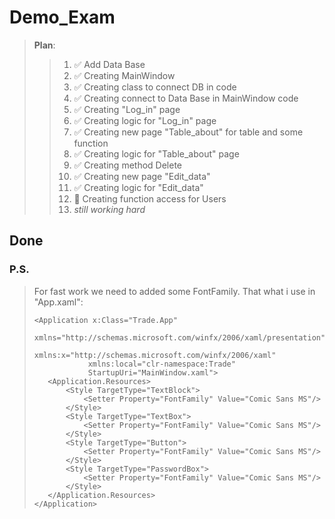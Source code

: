 # Demo_Exam

> **Plan**:
>> 1. :white_check_mark: Add Data Base
>> 2. :white_check_mark: Creating MainWindow
>> 3. :white_check_mark: Creating class to connect DB in code
>> 3. :white_check_mark: Creating connect to Data Base in MainWindow code
>> 4. :white_check_mark: Creating "Log_in" page
>> 5. :white_check_mark: Creating logic for "Log_in" page
>> 6. :white_check_mark: Creating new page "Table_about" for table and some function
>> 7. :white_check_mark: Creating logic for "Table_about" page
>> 8. :white_check_mark: Creating method Delete
>> 8. :white_check_mark: Creating new page "Edit_data"
>> 8. :white_check_mark: Creating logic for "Edit_data"
>> 9. :black_square_button: Creating function access for Users 
>> 9. *still working hard*


## Done

### P.S.
> For fast work we need to added some FontFamily. That what i use in "App.xaml":
>```xaml
> <Application x:Class="Trade.App"
>             xmlns="http://schemas.microsoft.com/winfx/2006/xaml/presentation"
>             xmlns:x="http://schemas.microsoft.com/winfx/2006/xaml"
>             xmlns:local="clr-namespace:Trade"
>             StartupUri="MainWindow.xaml">
>    <Application.Resources>
>        <Style TargetType="TextBlock">
>            <Setter Property="FontFamily" Value="Comic Sans MS"/>
>        </Style>
>        <Style TargetType="TextBox">
>            <Setter Property="FontFamily" Value="Comic Sans MS"/>
>        </Style>
>        <Style TargetType="Button">
>            <Setter Property="FontFamily" Value="Comic Sans MS"/>
>        </Style>
>        <Style TargetType="PasswordBox">
>            <Setter Property="FontFamily" Value="Comic Sans MS"/>
>        </Style>
>    </Application.Resources>
></Application>
>```
